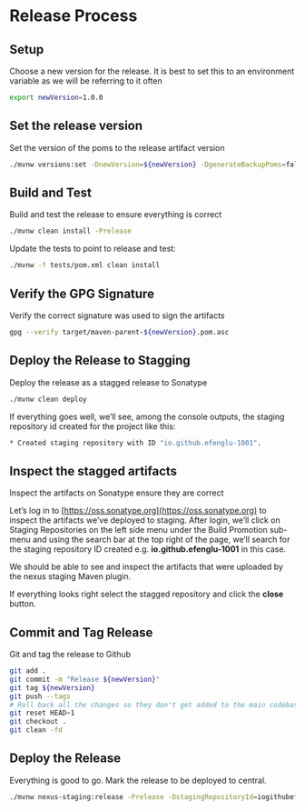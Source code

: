 # Release Process

## Setup
Choose a new version for the release.  It is best to set this to an environment variable
as we will be referring to it often

```bash
export newVersion=1.0.0
```

## Set the release version
Set the version of the poms to the release artifact version

```bash
./mvnw versions:set -DnewVersion=${newVersion} -DgenerateBackupPoms=false -Ptest
```

## Build and Test
Build and test the release to ensure everything is correct

```bash
./mvnw clean install -Prelease
```

Update the tests to point to release and test:

```bash
./mvnw -f tests/pom.xml clean install
```

## Verify the GPG Signature
Verify the correct signature was used to sign the artifacts

```bash
gpg --verify target/maven-parent-${newVersion}.pom.asc
```

## Deploy the Release to Stagging
Deploy the release as a stagged release to Sonatype

```bash
./mvnw clean deploy
```

If everything goes well, we’ll see, among the console outputs, the staging repository id created for the project like this:

```bash
* Created staging repository with ID "io.github.efenglu-1001".
```

## Inspect the stagged artifacts
Inspect the artifacts on Sonatype ensure they are correct

Let’s log in to [https://oss.sonatype.org](https://oss.sonatype.org) to 
inspect the artifacts we’ve deployed to staging. After login, we’ll click on 
Staging Repositories on the left side menu under the Build Promotion sub-menu and using the 
search bar at the top right of the page, we’ll search for the staging repository ID 
created e.g. **io.github.efenglu-1001** in this case.

We should be able to see and inspect the artifacts that were uploaded by the nexus staging Maven plugin.

If everything looks right select the stagged repository and click the **close** button.

## Commit and Tag Release
Git and tag the release to Github

```bash
git add .
git commit -m "Release ${newVersion}"
git tag ${newVersion}
git push --tags
# Roll back all the changes so they don't get added to the main codebase
git reset HEAD~1
git checkout .
git clean -fd
```

## Deploy the Release
Everything is good to go.  Mark the release to be deployed to central.

```bash
./mvnw nexus-staging:release -Prelease -DstagingRepositoryId=iogithubefenglu-1000
```